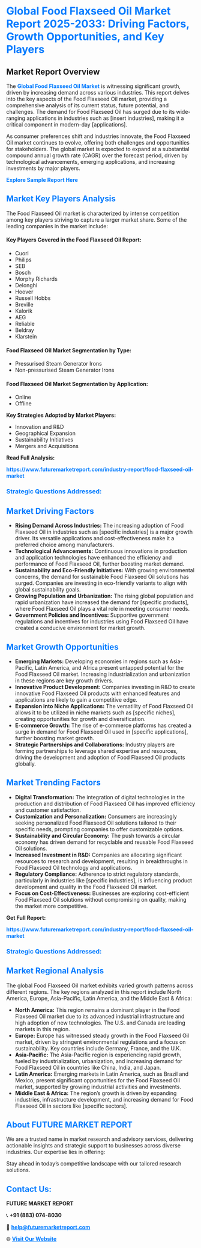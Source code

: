 <h1 style="color: #007BFF;">Global Food Flaxseed Oil Market Report 2025-2033: Driving Factors, Growth Opportunities, and Key Players</h1>

<section id="overview">
<h2>Market Report Overview</h2>
<p>The <a href="https://www.futuremarketreport.com/industry-report/food-flaxseed-oil-market" style="color: #007BFF; text-decoration: none;"><strong>Global Food Flaxseed Oil Market</strong></a> is witnessing significant growth, driven by increasing demand across various industries. This report delves into the key aspects of the Food Flaxseed Oil market, providing a comprehensive analysis of its current status, future potential, and challenges. The demand for Food Flaxseed Oil has surged due to its wide-ranging applications in industries such as [insert industries], making it a critical component in modern-day [applications].</p>
<p>As consumer preferences shift and industries innovate, the Food Flaxseed Oil market continues to evolve, offering both challenges and opportunities for stakeholders. The global market is expected to expand at a substantial compound annual growth rate (CAGR) over the forecast period, driven by technological advancements, emerging applications, and increasing investments by major players.</p>
</section>

<section id="overview">
<p><a href="https://www.futuremarketreport.com/request-sample/reportId=33344" style="color: #007BFF; text-decoration: none;"><strong>Explore Sample Report Here</strong></a></p>
</section>

<section id="key-players">
<h2 style="color: #007BFF;">Market Key Players Analysis</h2>
<p>The Food Flaxseed Oil market is characterized by intense competition among key players striving to capture a larger market share. Some of the leading companies in the market include:</p>
<h4>Key Players Covered in the Food Flaxseed Oil Report:</h4>
<ul><li>Cuori</li><li>Philips</li><li>SEB</li><li>Bosch</li><li>Morphy Richards</li><li>Delonghi</li><li>Hoover</li><li>Russell Hobbs</li><li>Breville</li><li>Kalorik</li><li>AEG</li><li>Reliable</li><li>Beldray</li><li>Klarstein</li></ul>
<h4>Food Flaxseed Oil Market Segmentation by Type:</h4>
<ul><li>Pressurised Steam Generator Irons</li><li>Non-pressurised Steam Generator Irons</li></ul>

<h4>Food Flaxseed Oil Market Segmentation by Application:</h4>
<ul><li>Online</li><li>Offline</li></ul>
<p><strong>Key Strategies Adopted by Market Players:</strong></p>
<ul>
<li>Innovation and R&D</li>
<li>Geographical Expansion</li>
<li>Sustainability Initiatives</li>
<li>Mergers and Acquisitions</li>
</ul>
</section>

<section>
<p><strong>Read Full Analysis: </strong></p><a href="https://www.futuremarketreport.com/industry-report/food-flaxseed-oil-market" style="color: #007BFF; text-decoration: none;"><strong>https://www.futuremarketreport.com/industry-report/food-flaxseed-oil-market</strong></a>
<h3 style="color: #007BFF;">Strategic Questions Addressed:</h3>
</section>

<section id="driving-factors">
<h2 style="color: #007BFF;">Market Driving Factors</h2>
<ul>
<li><strong>Rising Demand Across Industries:</strong> The increasing adoption of Food Flaxseed Oil in industries such as [specific industries] is a major growth driver. Its versatile applications and cost-effectiveness make it a preferred choice among manufacturers.</li>
<li><strong>Technological Advancements:</strong> Continuous innovations in production and application technologies have enhanced the efficiency and performance of Food Flaxseed Oil, further boosting market demand.</li>
<li><strong>Sustainability and Eco-Friendly Initiatives:</strong> With growing environmental concerns, the demand for sustainable Food Flaxseed Oil solutions has surged. Companies are investing in eco-friendly variants to align with global sustainability goals.</li>
<li><strong>Growing Population and Urbanization:</strong> The rising global population and rapid urbanization have increased the demand for [specific products], where Food Flaxseed Oil plays a vital role in meeting consumer needs.</li>
<li><strong>Government Policies and Incentives:</strong> Supportive government regulations and incentives for industries using Food Flaxseed Oil have created a conducive environment for market growth.</li>
</ul>
</section>

<section id="growth-opportunities">
<h2 style="color: #007BFF;">Market Growth Opportunities</h2>
<ul>
<li><strong>Emerging Markets:</strong> Developing economies in regions such as Asia-Pacific, Latin America, and Africa present untapped potential for the Food Flaxseed Oil market. Increasing industrialization and urbanization in these regions are key growth drivers.</li>
<li><strong>Innovative Product Development:</strong> Companies investing in R&D to create innovative Food Flaxseed Oil products with enhanced features and applications are likely to gain a competitive edge.</li>
<li><strong>Expansion into Niche Applications:</strong> The versatility of Food Flaxseed Oil allows it to be utilized in niche markets such as [specific niches], creating opportunities for growth and diversification.</li>
<li><strong>E-commerce Growth:</strong> The rise of e-commerce platforms has created a surge in demand for Food Flaxseed Oil used in [specific applications], further boosting market growth.</li>
<li><strong>Strategic Partnerships and Collaborations:</strong> Industry players are forming partnerships to leverage shared expertise and resources, driving the development and adoption of Food Flaxseed Oil products globally.</li>
</ul>
</section>

<section id="trending-factors">
<h2 style="color: #007BFF;">Market Trending Factors</h2>
<ul>
<li><strong>Digital Transformation:</strong> The integration of digital technologies in the production and distribution of Food Flaxseed Oil has improved efficiency and customer satisfaction.</li>
<li><strong>Customization and Personalization:</strong> Consumers are increasingly seeking personalized Food Flaxseed Oil solutions tailored to their specific needs, prompting companies to offer customizable options.</li>
<li><strong>Sustainability and Circular Economy:</strong> The push towards a circular economy has driven demand for recyclable and reusable Food Flaxseed Oil solutions.</li>
<li><strong>Increased Investment in R&D:</strong> Companies are allocating significant resources to research and development, resulting in breakthroughs in Food Flaxseed Oil technology and applications.</li>
<li><strong>Regulatory Compliance:</strong> Adherence to strict regulatory standards, particularly in industries like [specific industries], is influencing product development and quality in the Food Flaxseed Oil market.</li>
<li><strong>Focus on Cost-Effectiveness:</strong> Businesses are exploring cost-efficient Food Flaxseed Oil solutions without compromising on quality, making the market more competitive.</li>
</ul>
</section>

<section>
<p><strong>Get Full Report: </strong></p><a href="https://www.futuremarketreport.com/industry-report/food-flaxseed-oil-market" style="color: #007BFF; text-decoration: none;"><strong>https://www.futuremarketreport.com/industry-report/food-flaxseed-oil-market</strong></a>
<h3 style="color: #007BFF;">Strategic Questions Addressed:</h3>
</section>


<section id="regional-analysis">
<h2 style="color: #007BFF;">Market Regional Analysis</h2>
<p>The global Food Flaxseed Oil market exhibits varied growth patterns across different regions. The key regions analyzed in this report include North America, Europe, Asia-Pacific, Latin America, and the Middle East & Africa:</p>
<ul>
<li><strong>North America:</strong> This region remains a dominant player in the Food Flaxseed Oil market due to its advanced industrial infrastructure and high adoption of new technologies. The U.S. and Canada are leading markets in this region.</li>
<li><strong>Europe:</strong> Europe has witnessed steady growth in the Food Flaxseed Oil market, driven by stringent environmental regulations and a focus on sustainability. Key countries include Germany, France, and the U.K.</li>
<li><strong>Asia-Pacific:</strong> The Asia-Pacific region is experiencing rapid growth, fueled by industrialization, urbanization, and increasing demand for Food Flaxseed Oil in countries like China, India, and Japan.</li>
<li><strong>Latin America:</strong> Emerging markets in Latin America, such as Brazil and Mexico, present significant opportunities for the Food Flaxseed Oil market, supported by growing industrial activities and investments.</li>
<li><strong>Middle East & Africa:</strong> The region’s growth is driven by expanding industries, infrastructure development, and increasing demand for Food Flaxseed Oil in sectors like [specific sectors].</li>
</ul>
</section>

<footer>
<h2 style="color: #007BFF;">About FUTURE MARKET REPORT</h2>
<p>We are a trusted name in market research and advisory services, delivering actionable insights and strategic support to businesses across diverse industries. Our expertise lies in offering:</p>

<p>Stay ahead in today’s competitive landscape with our tailored research solutions.</p>

<h2 style="color: #007BFF;">Contact Us:</h2>
<p><strong>FUTURE MARKET REPORT</strong></p>
<p>📞 <strong>+91 (883) 074-8030</strong></p>
<p>📧 <strong><a href="mailto:help@futuremarketreport.com" style="color: #007BFF;">help@futuremarketreport.com</a></strong></p>
<p>🌐 <strong><a href="https://www.futuremarketreport.com/" style="color: #007BFF;">Visit Our Website</a></strong></p>
</footer>